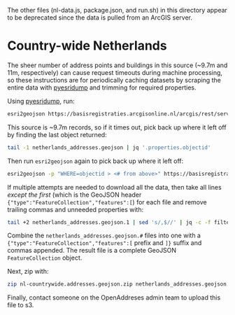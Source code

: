 The other files (nl-data.js, package.json, and run.sh) in this directory appear to be deprecated since the data is pulled from an ArcGIS server.  

# Country-wide Netherlands

The sheer number of address points and buildings in this source (~9.7m and 11m, respectively) can cause request timeouts during machine processing, so these instructions are for periodically caching datasets by scraping the entire data with [pyesridump](https://github.com/openaddresses/pyesridump) and trimming for required properties.  

Using [pyesridump](https://github.com/openaddresses/pyesridump), run:

```bash
esri2geojson https://basisregistraties.arcgisonline.nl/arcgis/rest/services/BAG/BAGv3/MapServer/0 netherlands_addresses.geojson.1
```

This source is ~9.7m records, so if it times out, pick back up where it left off by finding the last object returned:

```bash
tail -1 netherlands_addresses.geojson | jq '.properties.objectid'
```

Then run `esri2geojson` again to pick back up where it left off: 

```bash
esri2geojson -p "WHERE=objectid > <# from above>" https://basisregistraties.arcgisonline.nl/arcgis/rest/services/BAG/BAGv3/MapServer/0 netherlands_addresses.geojson.2
```

If multiple attempts are needed to download all the data, then take all lines *except the first* (which is the GeoJSON header `{"type":"FeatureCollection","features":[`) for each file and remove trailing commas and unneeded properties with:

```bash
tail +2 netherlands_addresses.geojson.1 | sed 's/,$//' | jq -c -f filter-properties.jq > netherlands_addresses.geojson.trimmed.1
```

Combine the `netherlands_addresses.geojson.#` files into one with a `{"type":"FeatureCollection","features":[` prefix and `]}` suffix and commas appended.  The result file is a complete GeoJSON `FeatureCollection` object.

Next, zip with:

```bash
zip nl-countrywide.addresses.geojson.zip netherlands_addresses.geojson.final
```

Finally, contact someone on the OpenAddreses admin team to upload this file to s3.  
